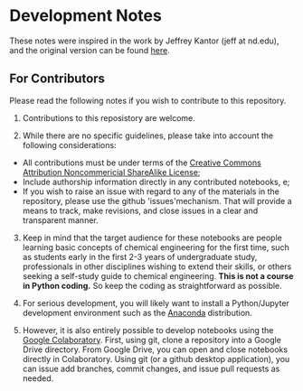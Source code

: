 # Development Notes

These notes were inspired in the work by Jeffrey Kantor (jeff at nd.edu), and the original version can be found [here](https://github.com/jckantor/CBE30338/blob/master/DEVELOPMENT.md).

## For Contributors

Please read the following notes if you wish to contribute to this repository.

1. Contributions to this reposistory are welcome. 

2. While there are no specific guidelines, please take into account the following considerations:
* All contributions must be under terms of the [Creative Commons Attribution Noncommericial ShareAlike License](http://creativecommons.org/licenses/by-nc-sa/4.0/);
* Include authorship information directly in any contributed notebooks, e;
* If you wish to raise an issue with regard to any of the materials in the repository, please use the github 'issues'mechanism. That will provide a means to track, make revisions, and close issues in a clear and transparent manner.

3. Keep in mind that the target audience for these notebooks are people  learning basic concepts of chemical engineering for the first time, such as students early in the first 2-3 years of undergraduate study, professionals in other disciplines wishing to extend their skills, or others seeking a self-study guide to chemical engineering. **This is not a course in Python coding.** So keep the coding as straightforward as possible.

4. For serious development, you will likely want to install a Python/Jupyter development environment such as the [Anaconda](https://anaconda.com) distribution. 

5. However, it is also entirely possible to develop notebooks using the [Google Colaboratory](https://colab.research.google.com/). First, using git, clone a repository into a Google Drive directory. From Google Drive, you can open and close notebooks directly in Colaboratory. Using git (or a github desktop application), you can issue add branches, commit changes, and issue pull requests as needed.